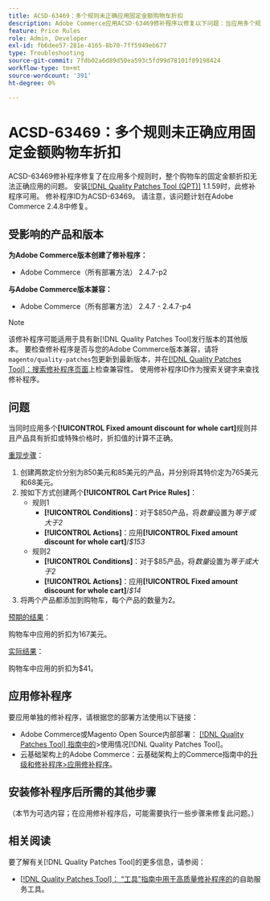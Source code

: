 ```yaml
---
title: ACSD-63469：多个规则未正确应用固定金额购物车折扣
description: Adobe Commerce应用ACSD-63469修补程序以修复以下问题：当应用多个规则时，无法正确应用整个购物车的固定金额折扣。
feature: Price Rules
role: Admin, Developer
exl-id: fb6dee57-281e-4165-8b70-7ff5949eb677
type: Troubleshooting
source-git-commit: 7fdb02a6d89d50ea593c5fd99d78101f89198424
workflow-type: tm+mt
source-wordcount: '391'
ht-degree: 0%

---
```


# ACSD-63469：多个规则未正确应用固定金额购物车折扣

ACSD-63469修补程序修复了在应用多个规则时，整个购物车的固定金额折扣无法正确应用的问题。 安装[[!DNL Quality Patches Tool (QPT)]](/help/tools/quality-patches-tool/quality-patches-tool-to-self-serve-quality-patches.md) 1.1.59时，此修补程序可用。 修补程序ID为ACSD-63469。 请注意，该问题计划在Adobe Commerce 2.4.8中修复。

## 受影响的产品和版本

**为Adobe Commerce版本创建了修补程序：**

* Adobe Commerce（所有部署方法） 2.4.7-p2

**与Adobe Commerce版本兼容：**

* Adobe Commerce（所有部署方法） 2.4.7 - 2.4.7-p4

>[!NOTE]
>
>该修补程序可能适用于具有新[!DNL Quality Patches Tool]发行版本的其他版本。 要检查修补程序是否与您的Adobe Commerce版本兼容，请将`magento/quality-patches`包更新到最新版本，并在[[!DNL Quality Patches Tool]：搜索修补程序页面](https://experienceleague.adobe.com/tools/commerce-quality-patches/index.html?lang=zh-Hans)上检查兼容性。 使用修补程序ID作为搜索关键字来查找修补程序。

## 问题

当同时应用多个&#x200B;**[!UICONTROL Fixed amount discount for whole cart]**&#x200B;规则并且产品具有折扣或特殊价格时，折扣值的计算不正确。

<u>重现步骤</u>：

1. 创建两款定价分别为850美元和85美元的产品，并分别将其特价定为765美元和68美元。
1. 按如下方式创建两个&#x200B;**[!UICONTROL Cart Price Rules]**：
   * 规则1
      * **[!UICONTROL Conditions]**：对于$850产品，将&#x200B;*数量*&#x200B;设置为&#x200B;*等于或大于2*
      * **[!UICONTROL Actions]**：应用&#x200B;**[!UICONTROL Fixed amount discount for whole cart]**/*$153*
   * 规则2
      * **[!UICONTROL Conditions]**：对于$85产品，将&#x200B;*数量*&#x200B;设置为&#x200B;*等于或大于2*
      * **[!UICONTROL Actions]**：应用&#x200B;**[!UICONTROL Fixed amount discount for whole cart]**/*$14*
1. 将两个产品都添加到购物车，每个产品的数量为2。

<u>预期的结果</u>：

购物车中应用的折扣为167美元。

<u>实际结果</u>：

购物车中应用的折扣为$41。

## 应用修补程序

要应用单独的修补程序，请根据您的部署方法使用以下链接：

* Adobe Commerce或Magento Open Source内部部署： [[!DNL Quality Patches Tool] 指南中的](/help/tools/quality-patches-tool/usage.md)>使用情况[!DNL Quality Patches Tool]。
* 云基础架构上的Adobe Commerce：云基础架构上的Commerce指南中的[升级和修补程序>应用修补程序](https://experienceleague.adobe.com/docs/commerce-cloud-service/user-guide/develop/upgrade/apply-patches.html?lang=zh-Hans)。

## 安装修补程序后所需的其他步骤

（本节为可选内容；在应用修补程序后，可能需要执行一些步骤来修复此问题。） 

## 相关阅读

要了解有关[!DNL Quality Patches Tool]的更多信息，请参阅：

* [[!DNL Quality Patches Tool]： “工具”指南中用于高质量修补程序的](/help/tools/quality-patches-tool/quality-patches-tool-to-self-serve-quality-patches.md)的自助服务工具。
